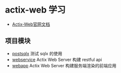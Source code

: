 # actix-web 学习

- [Actix-Web官网文档](https://actix.rs/docs/actix-web/)

## 项目模块

- [postsqlx](./postsqlx/README.md) 测试 sqlx 的使用
- [webservice](./webservice/README.md) Actix Web Server 构建 restful api
- [webapp](./webapp/README.md) Actix Web Server 构建服务端渲染的前端应用

